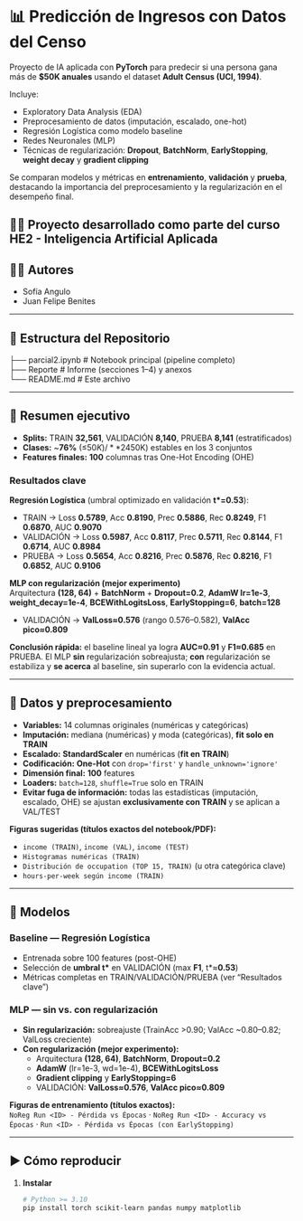 # 📊 Predicción de Ingresos con Datos del Censo

Proyecto de IA aplicada con **PyTorch** para predecir si una persona gana más de **$50K anuales** usando el dataset **Adult Census (UCI, 1994)**.

Incluye:
- Exploratory Data Analysis (EDA)
- Preprocesamiento de datos (imputación, escalado, one-hot)
- Regresión Logística como modelo baseline
- Redes Neuronales (MLP)
- Técnicas de regularización: **Dropout**, **BatchNorm**, **EarlyStopping**, **weight decay** y **gradient clipping**

Se comparan modelos y métricas en **entrenamiento**, **validación** y **prueba**, destacando la importancia del preprocesamiento y la regularización en el desempeño final.

## 👩‍💻 Proyecto desarrollado como parte del curso HE2 - Inteligencia Artificial Aplicada

## 👩‍💻 Autores
- Sofía Angulo
- Juan Felipe Benites

---

## 📂 Estructura del Repositorio
├── parcial2.ipynb                # Notebook principal (pipeline completo)    
├── Reporte                      # Informe (secciones 1–4) y anexos  
└── README.md                     # Este archivo

---

## 🧭 Resumen ejecutivo
- **Splits:** TRAIN **32,561**, VALIDACIÓN **8,140**, PRUEBA **8,141** (estratificados)
- **Clases:** ~**76%** (≤$50K) / **24%** (>$50K) estables en los 3 conjuntos
- **Features finales:** **100** columnas tras One-Hot Encoding (OHE)

### Resultados clave 
**Regresión Logística** (umbral optimizado en validación **t\*=0.53**):  
- TRAIN → Loss **0.5789**, Acc **0.8190**, Prec **0.5886**, Rec **0.8249**, F1 **0.6870**, AUC **0.9070**  
- VALIDACIÓN → Loss **0.5987**, Acc **0.8117**, Prec **0.5711**, Rec **0.8144**, F1 **0.6714**, AUC **0.8984**  
- PRUEBA → Loss **0.5654**, Acc **0.8216**, Prec **0.5876**, Rec **0.8216**, F1 **0.6852**, AUC **0.9106**

**MLP con regularización (mejor experimento)**  
Arquitectura **(128, 64)** + **BatchNorm** + **Dropout=0.2**, **AdamW lr=1e-3**, **weight_decay=1e-4**, **BCEWithLogitsLoss**, **EarlyStopping=6**, **batch=128**  
- VALIDACIÓN → **ValLoss≈0.576** (rango 0.576–0.582), **ValAcc pico≈0.809**  


**Conclusión rápida:** el baseline lineal ya logra **AUC≈0.91** y **F1≈0.685** en PRUEBA. El MLP **sin** regularización sobreajusta; **con** regularización se estabiliza y **se acerca** al baseline, sin superarlo con la evidencia actual.

---

## 🔬 Datos y preprocesamiento
- **Variables:** 14 columnas originales (numéricas y categóricas)
- **Imputación:** mediana (numéricas) y moda (categóricas), **fit solo en TRAIN**
- **Escalado:** **StandardScaler** en numéricas (**fit en TRAIN**)
- **Codificación:** **One-Hot** con `drop='first'` y `handle_unknown='ignore'`
- **Dimensión final:** **100** features
- **Loaders:** `batch=128`, `shuffle=True` solo en TRAIN
- **Evitar fuga de información:** todas las estadísticas (imputación, escalado, OHE) se ajustan **exclusivamente con TRAIN** y se aplican a VAL/TEST

**Figuras sugeridas (títulos exactos del notebook/PDF):**
- `income (TRAIN)`, `income (VAL)`, `income (TEST)`
- `Histogramas numéricas (TRAIN)`
- `Distribución de occupation (TOP 15, TRAIN)` (u otra categórica clave)
- `hours-per-week según income (TRAIN)`

---

## 🧠 Modelos

### Baseline — Regresión Logística
- Entrenada sobre 100 features (post-OHE)
- Selección de **umbral t\*** en VALIDACIÓN (max **F1**, t\*≈**0.53**)
- Métricas completas en TRAIN/VALIDACIÓN/PRUEBA (ver “Resultados clave”)

### MLP — sin vs. con regularización
- **Sin regularización:** sobreajuste (TrainAcc >0.90; ValAcc ~0.80–0.82; ValLoss creciente)
- **Con regularización (mejor experimento):**
  - Arquitectura **(128, 64)**, **BatchNorm**, **Dropout=0.2**
  - **AdamW** (lr=1e-3, wd=1e-4), **BCEWithLogitsLoss**
  - **Gradient clipping** y **EarlyStopping=6**
  - VALIDACIÓN: **ValLoss≈0.576**, **ValAcc pico≈0.809**

**Figuras de entrenamiento (títulos exactos):**  
`NoReg Run <ID> - Pérdida vs Épocas` · `NoReg Run <ID> - Accuracy vs Épocas` · `Run <ID> - Pérdida vs Épocas (con EarlyStopping)`



---

## ▶️ Cómo reproducir
1. **Instalar**  
   ```bash
   # Python >= 3.10
   pip install torch scikit-learn pandas numpy matplotlib


